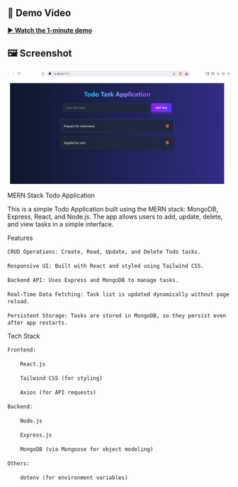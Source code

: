## 🎥 Demo Video

**[▶️ Watch the 1-minute demo](client/vite-project/src/assets/media/demo.mp4)**
## 🖼️ Screenshot

![App Screenshot](client/vite-project/src/assets/media/TODO_APP.png)



MERN Stack Todo Application

This is a simple Todo Application built using the MERN stack: MongoDB, Express, React, and Node.js. The app allows users to add, update, delete, and view tasks in a simple interface.

Features

    CRUD Operations: Create, Read, Update, and Delete Todo tasks.

    Responsive UI: Built with React and styled using Tailwind CSS.

    Backend API: Uses Express and MongoDB to manage tasks.

    Real-Time Data Fetching: Task list is updated dynamically without page reload.

    Persistent Storage: Tasks are stored in MongoDB, so they persist even after app restarts.

Tech Stack

    Frontend:

        React.js

        Tailwind CSS (for styling)

        Axios (for API requests)

    Backend:

        Node.js

        Express.js

        MongoDB (via Mongoose for object modeling)

    Others:

        dotenv (for environment variables)
